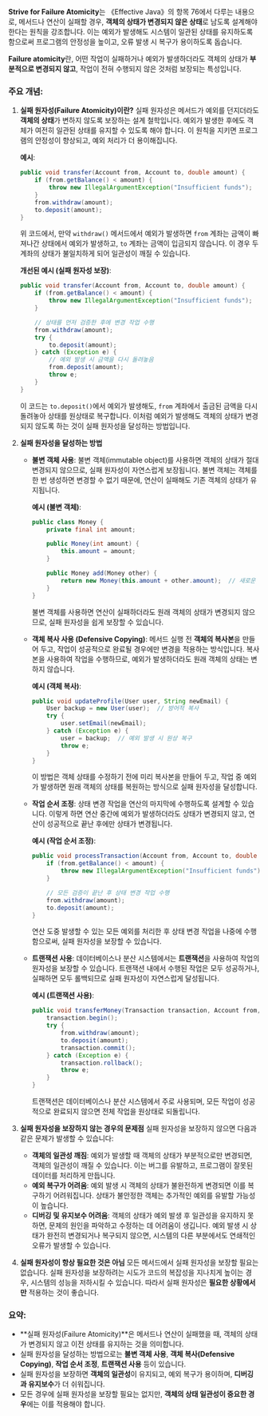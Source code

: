 **Strive for Failure Atomicity**는 《Effective Java》의 항목 76에서 다루는 내용으로, 메서드나 연산이 실패할 경우, **객체의 상태가 변경되지 않은 상태**로 남도록 설계해야 한다는 원칙을 강조합니다. 이는 예외가 발생해도 시스템이 일관된 상태를 유지하도록 함으로써 프로그램의 안정성을 높이고, 오류 발생 시 복구가 용이하도록 돕습니다.

**Failure atomicity**란, 어떤 작업이 실패하거나 예외가 발생하더라도 객체의 상태가 **부분적으로 변경되지 않고**, 작업이 전혀 수행되지 않은 것처럼 보장되는 특성입니다.

### 주요 개념:

1. **실패 원자성(Failure Atomicity)이란?**
   실패 원자성은 메서드가 예외를 던지더라도 **객체의 상태**가 변하지 않도록 보장하는 설계 철학입니다. 예외가 발생한 후에도 객체가 여전히 일관된 상태를 유지할 수 있도록 해야 합니다. 이 원칙을 지키면 프로그램의 안정성이 향상되고, 예외 처리가 더 용이해집니다.

   **예시**:
   ```java
   public void transfer(Account from, Account to, double amount) {
       if (from.getBalance() < amount) {
           throw new IllegalArgumentException("Insufficient funds");
       }
       from.withdraw(amount);
       to.deposit(amount);
   }
   ```

   위 코드에서, 만약 `withdraw()` 메서드에서 예외가 발생하면 `from` 계좌는 금액이 빠져나간 상태에서 예외가 발생하고, `to` 계좌는 금액이 입금되지 않습니다. 이 경우 두 계좌의 상태가 불일치하게 되어 일관성이 깨질 수 있습니다.

   **개선된 예시 (실패 원자성 보장)**:
   ```java
   public void transfer(Account from, Account to, double amount) {
       if (from.getBalance() < amount) {
           throw new IllegalArgumentException("Insufficient funds");
       }

       // 상태를 먼저 검증한 후에 변경 작업 수행
       from.withdraw(amount);
       try {
           to.deposit(amount);
       } catch (Exception e) {
           // 예외 발생 시 금액을 다시 돌려놓음
           from.deposit(amount);
           throw e;
       }
   }
   ```

   이 코드는 `to.deposit()`에서 예외가 발생해도, `from` 계좌에서 출금된 금액을 다시 돌려놓아 상태를 원상태로 복구합니다. 이처럼 예외가 발생해도 객체의 상태가 변경되지 않도록 하는 것이 실패 원자성을 달성하는 방법입니다.

2. **실패 원자성을 달성하는 방법**

   - **불변 객체 사용**: 불변 객체(immutable object)를 사용하면 객체의 상태가 절대 변경되지 않으므로, 실패 원자성이 자연스럽게 보장됩니다. 불변 객체는 객체를 한 번 생성하면 변경할 수 없기 때문에, 연산이 실패해도 기존 객체의 상태가 유지됩니다.

     **예시 (불변 객체)**:
     ```java
     public class Money {
         private final int amount;

         public Money(int amount) {
             this.amount = amount;
         }

         public Money add(Money other) {
             return new Money(this.amount + other.amount);  // 새로운 객체 반환
         }
     }
     ```

     불변 객체를 사용하면 연산이 실패하더라도 원래 객체의 상태가 변경되지 않으므로, 실패 원자성을 쉽게 보장할 수 있습니다.

   - **객체 복사 사용 (Defensive Copying)**: 메서드 실행 전 **객체의 복사본**을 만들어 두고, 작업이 성공적으로 완료될 경우에만 변경을 적용하는 방식입니다. 복사본을 사용하여 작업을 수행하므로, 예외가 발생하더라도 원래 객체의 상태는 변하지 않습니다.

     **예시 (객체 복사)**:
     ```java
     public void updateProfile(User user, String newEmail) {
         User backup = new User(user);  // 방어적 복사
         try {
             user.setEmail(newEmail);
         } catch (Exception e) {
             user = backup;  // 예외 발생 시 원상 복구
             throw e;
         }
     }
     ```

     이 방법은 객체 상태를 수정하기 전에 미리 복사본을 만들어 두고, 작업 중 예외가 발생하면 원래 객체의 상태를 복원하는 방식으로 실패 원자성을 달성합니다.

   - **작업 순서 조정**: 상태 변경 작업을 연산의 마지막에 수행하도록 설계할 수 있습니다. 이렇게 하면 연산 중간에 예외가 발생하더라도 상태가 변경되지 않고, 연산이 성공적으로 끝난 후에만 상태가 변경됩니다.

     **예시 (작업 순서 조정)**:
     ```java
     public void processTransaction(Account from, Account to, double amount) {
         if (from.getBalance() < amount) {
             throw new IllegalArgumentException("Insufficient funds");
         }

         // 모든 검증이 끝난 후 상태 변경 작업 수행
         from.withdraw(amount);
         to.deposit(amount);
     }
     ```

     연산 도중 발생할 수 있는 모든 예외를 처리한 후 상태 변경 작업을 나중에 수행함으로써, 실패 원자성을 보장할 수 있습니다.

   - **트랜잭션 사용**: 데이터베이스나 분산 시스템에서는 **트랜잭션**을 사용하여 작업의 원자성을 보장할 수 있습니다. 트랜잭션 내에서 수행된 작업은 모두 성공하거나, 실패하면 모두 롤백되므로 실패 원자성이 자연스럽게 달성됩니다.

     **예시 (트랜잭션 사용)**:
     ```java
     public void transferMoney(Transaction transaction, Account from, Account to, double amount) {
         transaction.begin();
         try {
             from.withdraw(amount);
             to.deposit(amount);
             transaction.commit();
         } catch (Exception e) {
             transaction.rollback();
             throw e;
         }
     }
     ```

     트랜잭션은 데이터베이스나 분산 시스템에서 주로 사용되며, 모든 작업이 성공적으로 완료되지 않으면 전체 작업을 원상태로 되돌립니다.

3. **실패 원자성을 보장하지 않는 경우의 문제점**
   실패 원자성을 보장하지 않으면 다음과 같은 문제가 발생할 수 있습니다:
   - **객체의 일관성 깨짐**: 예외가 발생할 때 객체의 상태가 부분적으로만 변경되면, 객체의 일관성이 깨질 수 있습니다. 이는 버그를 유발하고, 프로그램이 잘못된 데이터를 처리하게 만듭니다.
   - **예외 복구가 어려움**: 예외 발생 시 객체의 상태가 불완전하게 변경되면 이를 복구하기 어려워집니다. 상태가 불안정한 객체는 추가적인 예외를 유발할 가능성이 높습니다.
   - **디버깅 및 유지보수 어려움**: 객체의 상태가 예외 발생 후 일관성을 유지하지 못하면, 문제의 원인을 파악하고 수정하는 데 어려움이 생깁니다. 예외 발생 시 상태가 완전히 변경되거나 복구되지 않으면, 시스템의 다른 부분에서도 연쇄적인 오류가 발생할 수 있습니다.

4. **실패 원자성이 항상 필요한 것은 아님**
   모든 메서드에서 실패 원자성을 보장할 필요는 없습니다. 실패 원자성을 보장하려는 시도가 코드의 복잡성을 지나치게 높이는 경우, 시스템의 성능을 저하시킬 수 있습니다. 따라서 실패 원자성은 **필요한 상황에서만** 적용하는 것이 좋습니다.

### 요약:

- **실패 원자성(Failure Atomicity)**은 메서드나 연산이 실패했을 때, 객체의 상태가 변경되지 않고 이전 상태를 유지하는 것을 의미합니다.
- 실패 원자성을 달성하는 방법으로는 **불변 객체 사용**, **객체 복사(Defensive Copying)**, **작업 순서 조정**, **트랜잭션 사용** 등이 있습니다.
- 실패 원자성을 보장하면 **객체의 일관성**이 유지되고, 예외 복구가 용이하며, **디버깅과 유지보수**가 더 쉬워집니다.
- 모든 경우에 실패 원자성을 보장할 필요는 없지만, **객체의 상태 일관성이 중요한 경우**에는 이를 적용해야 합니다.

